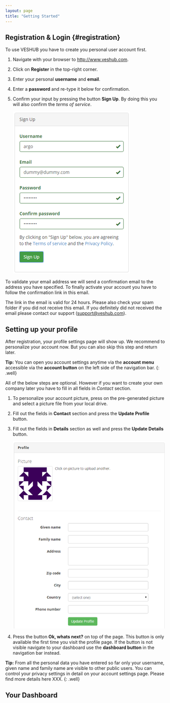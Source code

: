 ```yaml
---
layout: page
title: "Getting Started"
---
```


## Registration &amp; Login {#registration}

To use VESHUB you have to create you personal user account first.

1. Navigate with your browser to <http://www.veshub.com>.
1. Click on **Register** in the top-right corner.
1. Enter your personal **username** and **email**.
1. Enter a **password** and re-type it below for confirmation.
1. Confirm your input by pressing the button **Sign Up**. By doing this you will also confirm the *terms of service*.

	![Register](/getting-started/images/register.png)

To validate your email address we will send a confirmation email to the address you have specified. To finally activate your account you have to follow the confirmation link in this email.

The link in the email is valid for 24 hours. Please also check your spam folder if you did not receive this email. If you definitely did not received the email please contact our support (<support@veshub.com>).  

## Setting up your profile

After registration, your profile settings page will show up. We recommend to personalize your account now. But you can also skip this step and return later. 

**Tip:** You can open you account settings anytime via the **account menu** accessible via the **account button** on the left side of the navigation bar.
{: .well} 

All of the below steps are optional. However if you want to create your own company later you have to fill in all fields in *Contact* section.

1. To personalize your account picture, press on the pre-generated picture and select a picture file from your local drive.
2. Fill out the fields in **Contact** section and press the **Update Profile** button.
3. Fill out the fields in **Details** section as well and press the **Update Details** button.

	![Register](/getting-started/images/edit-profile.png)

4. Press the button **Ok, whats next?** on top of the page. This button is only available the first time you visit the profile page. If the button is not visible navigate to your dashboard use the **dashboard button** <span class="glyphicon glyphicon-th-large"></span> in the navigation bar instead.

**Tip:** From all the personal data you have entered so far only your username, given name and family name are visible to other public users. You can control your privacy settings in detail on your account settings page. Please find more details here XXX. 
{: .well}

## Your Dashboard